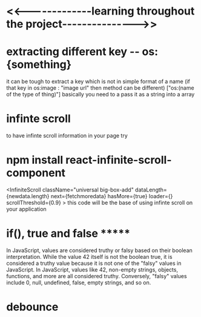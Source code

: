 # <<-------------learning throughout the project--------------->>

# extracting different key -- os:{something}
it can be tough to extract a key which is not in simple format of a name (if that key in os:image : "image url" then method can be different)
["os:(name of the type of thing)"] basically you need to a pass it as a string into a array

# infinte scroll
to have infinte scroll information in your page try 
# npm install react-infinite-scroll-component
  <InfiniteScroll
        className="universal big-box-add"
        dataLength={newdata.length}
        next={fetchmoredata}
        hasMore={true}
        loader={<Spinner />}
        scrollThreshold={0.9}
      >
 this code will be the base of using  infinte scroll on your application     

# if(), true and false *****
In JavaScript, values are considered truthy or falsy based on their boolean interpretation. While the value 42 itself is not the boolean true, it is considered a truthy value because it is not one of the "falsy" values in JavaScript. In JavaScript, values like 42, non-empty strings, objects, functions, and more are all considered truthy. Conversely, "falsy" values include 0, null, undefined, false, empty strings, and so on.

 # debounce